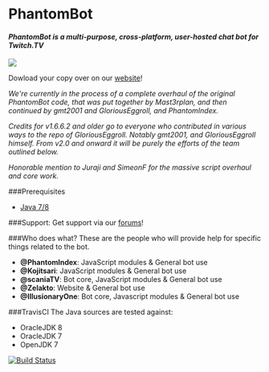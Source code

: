 # PhantomBot  

#### *PhantomBot is a multi-purpose, cross-platform, user-hosted chat bot for Twitch.TV*
 [<img src="https://discordapp.com/api/servers/107910097937682432/widget.png?style=banner5?style=banner5">](https://discord.gg/0bN1J1JWPFGCxOFM)  
  
Dowload your copy over on our [website](https://phantombot.net/downloads)!

*We're currently in the process of a complete overhaul of the original PhantomBot code, that was put together by Mast3rplan, and then continued by gmt2001 and GloriousEggroll, and PhantomIndex.*

*Credits for v1.6.6.2 and older go to everyone who contributed in various ways to the repo of GloriousEggroll. Notably gmt2001, and GloriousEggroll himself. From v2.0 and onward it will be purely the efforts of the team outlined below.*

*Honorable mention to Juraji and SimeonF for the massive script overhaul and core work.*

###Prerequisites
- [Java 7/8](https://www.java.com/en/download/)

###Support:
Get support via our [forums](https://community.phantombot.net/)!

###Who does what?
These are the people who will provide help for specific things related to the bot.
- **@PhantomIndex**: JavaScript modules & General bot use 
- **@Kojitsari**: JavaScript modules & General bot use 
- **@scaniaTV**: Bot core, JavaScript modules & General bot use
- **@Zelakto**: Website & General bot use
- **@IllusionaryOne**: Bot core, Javascript modules & General bot use

###TravisCI
The Java sources are tested against:
  - OracleJDK 8
  - OracleJDK 7
  - OpenJDK 7
 
[ ![Build Status](https://travis-ci.org/PhantomBot/PhantomBot.svg?branch=master)](https://travis-ci.org/PhantomBot/PhantomBot) 
